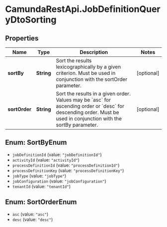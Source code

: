 # CamundaRestApi.JobDefinitionQueryDtoSorting

## Properties
Name | Type | Description | Notes
------------ | ------------- | ------------- | -------------
**sortBy** | **String** | Sort the results lexicographically by a given criterion. Must be used in conjunction with the sortOrder parameter. | [optional] 
**sortOrder** | **String** | Sort the results in a given order. Values may be &#x60;asc&#x60; for ascending order or &#x60;desc&#x60; for descending order. Must be used in conjunction with the sortBy parameter. | [optional] 

<a name="SortByEnum"></a>
## Enum: SortByEnum

* `jobDefinitionId` (value: `"jobDefinitionId"`)
* `activityId` (value: `"activityId"`)
* `processDefinitionId` (value: `"processDefinitionId"`)
* `processDefinitionKey` (value: `"processDefinitionKey"`)
* `jobType` (value: `"jobType"`)
* `jobConfiguration` (value: `"jobConfiguration"`)
* `tenantId` (value: `"tenantId"`)


<a name="SortOrderEnum"></a>
## Enum: SortOrderEnum

* `asc` (value: `"asc"`)
* `desc` (value: `"desc"`)

